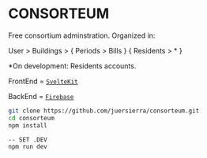# CONSORTEUM

Free consortium adminstration. Organized in:


User > Buildings >  { Periods > Bills }
                    { Residents > * } 
                    
  *On development: Residents accounts.


FrontEnd = [`SvelteKit`](https://kit.svelte.dev/)

BackEnd = [`Firebase`](https://firebase.google.com/)


```bash
git clone https://github.com/juersierra/consorteum.git
cd consorteum
npm install

-- SET .DEV
npm run dev
```
